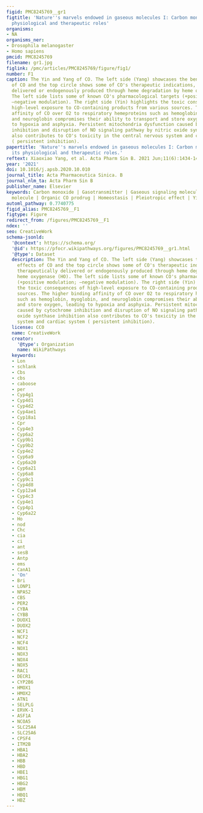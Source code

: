 ```yaml
---
figid: PMC8245769__gr1
figtitle: 'Nature''s marvels endowed in gaseous molecules I: Carbon monoxide and its
  physiological and therapeutic roles'
organisms:
- NA
organisms_ner:
- Drosophila melanogaster
- Homo sapiens
pmcid: PMC8245769
filename: gr1.jpg
figlink: /pmc/articles/PMC8245769/figure/fig1/
number: F1
caption: The Yin and Yang of CO. The left side (Yang) showcases the beneficial effects
  of CO and the top circle shows some of CO's therapeutic indications, either therapeutically
  delivered or endogenously produced through heme degradation by heme oxygenase (HO).
  The left side lists some of known CO's pharmacological targets (+positive modulation;
  –negative modulation). The right side (Yin) highlights the toxic consequences of
  high-level exposure to CO-containing products from various sources. The higher binding
  affinity of CO over O2 to respiratory hemeproteins such as hemoglobin, myoglobin,
  and neuroglobin compromises their ability to transport and store oxygen, leading
  to hypoxia and asphyxia. Persistent mitochondria dysfunction caused by cytochrome
  inhibition and disruption of NO signaling pathway by nitric oxide synthase inhibition
  also contributes to CO's toxicity in the central nervous system and cardiac system
  ( persistent inhibition).
papertitle: 'Nature''s marvels endowed in gaseous molecules I: Carbon monoxide and
  its physiological and therapeutic roles.'
reftext: Xiaoxiao Yang, et al. Acta Pharm Sin B. 2021 Jun;11(6):1434-1445.
year: '2021'
doi: 10.1016/j.apsb.2020.10.010
journal_title: Acta Pharmaceutica Sinica. B
journal_nlm_ta: Acta Pharm Sin B
publisher_name: Elsevier
keywords: Carbon monoxide | Gasotransmitter | Gaseous signaling molecule | CO releasing
  molecule | Organic CO prodrug | Homeostasis | Pleiotropic effect | Yin and Yang
automl_pathway: 0.7740775
figid_alias: PMC8245769__F1
figtype: Figure
redirect_from: /figures/PMC8245769__F1
ndex: ''
seo: CreativeWork
schema-jsonld:
  '@context': https://schema.org/
  '@id': https://pfocr.wikipathways.org/figures/PMC8245769__gr1.html
  '@type': Dataset
  description: The Yin and Yang of CO. The left side (Yang) showcases the beneficial
    effects of CO and the top circle shows some of CO's therapeutic indications, either
    therapeutically delivered or endogenously produced through heme degradation by
    heme oxygenase (HO). The left side lists some of known CO's pharmacological targets
    (+positive modulation; –negative modulation). The right side (Yin) highlights
    the toxic consequences of high-level exposure to CO-containing products from various
    sources. The higher binding affinity of CO over O2 to respiratory hemeproteins
    such as hemoglobin, myoglobin, and neuroglobin compromises their ability to transport
    and store oxygen, leading to hypoxia and asphyxia. Persistent mitochondria dysfunction
    caused by cytochrome inhibition and disruption of NO signaling pathway by nitric
    oxide synthase inhibition also contributes to CO's toxicity in the central nervous
    system and cardiac system ( persistent inhibition).
  license: CC0
  name: CreativeWork
  creator:
    '@type': Organization
    name: WikiPathways
  keywords:
  - Lon
  - schlank
  - Cbs
  - cbs
  - caboose
  - per
  - Cyp4g1
  - Cyp4d1
  - Cyp4d2
  - Cyp4ae1
  - Cyp18a1
  - Cpr
  - Cyp4e3
  - Cyp6a2
  - Cyp9b1
  - Cyp9b2
  - Cyp4e2
  - Cyp6a9
  - Cyp6a20
  - Cyp6a21
  - Cyp6a8
  - Cyp9c1
  - Cyp4d8
  - Cyp12a4
  - Cyp4c3
  - Cyp4e1
  - Cyp4p1
  - Cyp6a22
  - Ho
  - nod
  - Chc
  - cia
  - ci
  - ant
  - sesB
  - Antp
  - ems
  - CanA1
  - 'On'
  - Bri
  - LONP1
  - NPAS2
  - CBS
  - PER2
  - CYBA
  - CYBB
  - DUOX1
  - DUOX2
  - NCF1
  - NCF2
  - NCF4
  - NOX1
  - NOX3
  - NOX4
  - NOX5
  - RAC1
  - DECR1
  - CYP2B6
  - HMOX1
  - HMOX2
  - ATN1
  - SELPLG
  - ERVK-1
  - ASF1A
  - NCOA5
  - SLC25A4
  - SLC25A6
  - CPSF4
  - ITM2B
  - HBA1
  - HBA2
  - HBB
  - HBD
  - HBE1
  - HBG1
  - HBG2
  - HBM
  - HBQ1
  - HBZ
---
```

